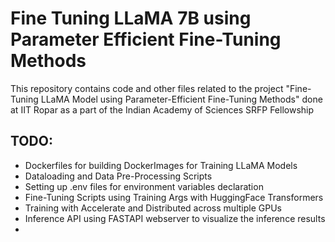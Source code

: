 # Fine Tuning LLaMA 7B using Parameter Efficient Fine-Tuning Methods
This repository contains code and other files related to the project "Fine-Tuning LLaMA Model using Parameter-Efficient Fine-Tuning Methods" done at IIT Ropar as a part of the Indian Academy of Sciences SRFP Fellowship

## TODO:
* Dockerfiles for building DockerImages for Training LLaMA Models
* Dataloading and Data Pre-Processing Scripts 
* Setting up .env files for environment variables declaration
* Fine-Tuning Scripts using Training Args with HuggingFace Transformers
* Training with Accelerate and Distributed across multiple GPUs
* Inference API using FASTAPI webserver to visualize the inference results
* 
